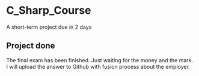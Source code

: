 # C_Sharp_Course
 A short-term project due in 2 days

## Project done
 The final exam has been finished. Just waiting for the money and the mark.  
 I will upload the answer to Github with fusion process about the employer.
